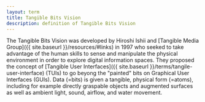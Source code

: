 ```yaml
---
layout: term
title: Tangible Bits Vision
description: definition of Tangible Bits Vision
---
```


The Tangible Bits Vision was developed by Hiroshi Ishii and [Tangible Media Group]({{ site.baseurl }}/resources/#links) in 1997 who seeked to take advantage of the human skills to sense and manipulate the physical environment in order to explore digital information spaces. They proposed the concept of [Tangible User Interfaces]({{ site.baseurl }}/terms/tangile-user-interface) (TUIs) to go beyong the "painted" bits on Graphical User Interfaces (GUIs). Data (=bits) is given a tangible, physical form (=atoms), including for example directly graspable objects and augmented surfaces as well as ambient light, sound, airflow, and water movement.
